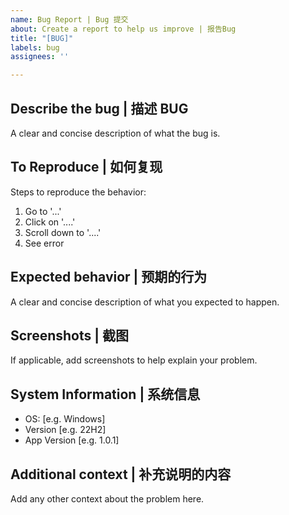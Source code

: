 ```yaml
---
name: Bug Report | Bug 提交
about: Create a report to help us improve | 报告Bug
title: "[BUG]"
labels: bug
assignees: ''

---
```


## Describe the bug | 描述 BUG
A clear and concise description of what the bug is.

## To Reproduce | 如何复现
Steps to reproduce the behavior:
1. Go to '...'
2. Click on '....'
3. Scroll down to '....'
4. See error

## Expected behavior | 预期的行为
A clear and concise description of what you expected to happen.

## Screenshots | 截图
If applicable, add screenshots to help explain your problem.

## System Information | 系统信息
 - OS: [e.g. Windows]
 - Version [e.g. 22H2]
 - App Version [e.g. 1.0.1] 

## Additional context | 补充说明的内容
Add any other context about the problem here.
